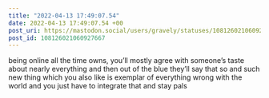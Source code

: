 ```yaml
---
title: "2022-04-13 17:49:07.54"
date: 2022-04-13 17:49:07.54 +00
post_uri: https://mastodon.social/users/gravely/statuses/108126021060927667
post_id: 108126021060927667
---
```

being online all the time owns, you’ll mostly agree with someone’s taste about nearly everything and then out of the blue they’ll say that so and such new thing which you also like is exemplar of everything wrong with the world and you just have to integrate that and stay pals


